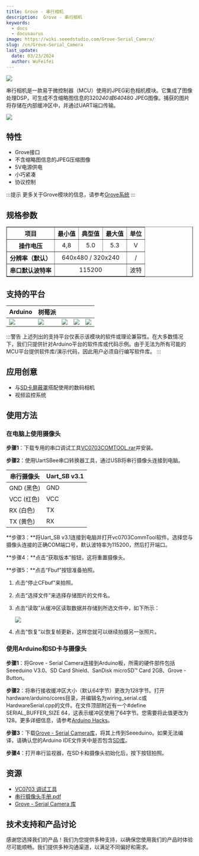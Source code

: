 ```yaml
---
title: Grove - 串行相机
description:  Grove - 串行相机
keywords:
  - docs
  - docusaurus
image: https://wiki.seeedstudio.com/Grove-Serial_Camera/
slug: /cn/Grove-Serial_Camera
last_update:
  date: 03/23/2024
  author: WuFeifei
---
```


![](https://files.seeedstudio.com/wiki/Grove-Serial_Camera/img/Serial_camera.jpg)

串行相机是一款易于微控制器（MCU）使用的JPEG彩色相机模块。它集成了图像处理DSP，可生成不含缩略图信息的320*240或640*480 JPEG图像。捕获的图片将存储在内部缓冲区中，并通过UART端口传输。

[![](https://files.seeedstudio.com/wiki/common/Get_One_Now_Banner.png)](https://www.seeedstudio.com/Grove-Serial-Camera-p-945.html)

## 特性

- Grove接口
- 不含缩略图信息的JPEG压缩图像
- 5V电源供电
- 小巧紧凑
- 协议控制

:::提示
   更多关于Grove模块的信息，请参考[Grove系统](https://wiki.seeedstudio.com/Grove_System/)
:::

## 规格参数

<table border="1" cellspacing="0" width="80%">
<tr>
<th scope="col">
项目
</th>
<th scope="col">
最小值
</th>
<th scope="col">
典型值
</th>
<th scope="col">
最大值
</th>
<th scope="col">
单位
</th>
</tr>
<tr align="center">
<th scope="row">
操作电压
</th>
<td>
4,8
</td>
<td>
5.0
</td>
<td>
5.3
</td>
<td>
V
</td>
</tr>
<tr align="center">
<th scope="row">
分辨率（默认）
</th>
<td colspan="3">
640x480 / 320x240
</td>
<td>
/
</td>
</tr>
<tr align="center">
<th scope="row">
串口默认波特率
</th>
<td colspan="3">
115200
</td>
<td>
波特
</td>
</tr>
</table>


支持的平台
-------------------

| Arduino                                                      | 树莓派                                                       |                                                              |                                                              |                                                              |
| ------------------------------------------------------------ | ------------------------------------------------------------ | ------------------------------------------------------------ | ------------------------------------------------------------ | ------------------------------------------------------------ |
| ![](https://files.seeedstudio.com/wiki/wiki_english/docs/images/arduino_logo.jpg) | ![](https://files.seeedstudio.com/wiki/wiki_english/docs/images/raspberry_pi_logo_n.jpg) | ![](https://files.seeedstudio.com/wiki/wiki_english/docs/images/bbg_logo_n.jpg) | ![](https://files.seeedstudio.com/wiki/wiki_english/docs/images/wio_logo_n.jpg) | ![](https://files.seeedstudio.com/wiki/wiki_english/docs/images/linkit_logo_n.jpg) |

:::警告
    上述列出的支持平台仅表示该模块的软件或理论兼容性。在大多数情况下，我们只提供针对Arduino平台的软件库或代码示例。由于无法为所有可能的MCU平台提供软件库/演示代码，因此用户必须自行编写软件库。
:::

## 应用创意

- 与[SD卡屏蔽罩](https://www.seeedstudio.com/depot/sd-card-shield-p-492.html?cPath=109)搭配使用的数码相机
- 视频监控系统

## 使用方法

### 在电脑上使用摄像头

**步骤1**：下载专用的串口调试工具[VC0703COMTOOL.rar](https://files.seeedstudio.com/wiki/Grove-Serial_Camera/res/VC0703COMTOOL.rar)并安装。

**步骤2**：使用UartSBee串口转换器工具，通过USB将串行摄像头连接到电脑。

| 串行摄像头 | Uart\_SB v3.1 |
| ---------- | ------------- |
| GND (黑色) | GND           |
| VCC (红色) | VCC           |
| RX (白色)  | TX            |
| TX (黄色)  | RX            |

**步骤3：**将Uart_SB v3.1连接到电脑并打开vc0703CommTool软件。选择您与摄像头连接的正确COM端口号，默认波特率为115200，然后打开端口。

**步骤4：**点击“获取版本”按钮，这将重置摄像头。

**步骤5：**点击“Fbuf”按钮准备拍照。

1. 点击“停止CFbuf”来拍照。

2. 点击“选择文件”来选择存储图片的文件名。

3. 点击“读取”从缓冲区读取数据并存储到所选文件中，如下所示：

    ![](https://files.seeedstudio.com/wiki/Grove-Serial_Camera/img/Serial_Camera_Picture.jpg)

4. 点击“恢复”以恢复帧更新，这样您就可以继续拍摄另一张照片。

### 使用Arduino和SD卡与摄像头

**步骤1**：将Grove - Serial Camera连接到Arduino板，所需的硬件部件包括Seeeduino V3.0、SD Card Shield、SanDisk microSD™ Card 2GB、Grove - Button。

<!-- ![](https://files.seeedstudio.com/wiki/Grove-Serial_Camera/img/Serial_Camera.jpg) -->

**步骤2**：将串行接收缓冲区大小（默认64字节）更改为128字节。打开hardware/arduino/cores目录，并编辑名为wiring_serial.c或HardwareSerial.cpp的文件。在文件顶部附近有一个#define SERIAL_BUFFER_SIZE 64，这表示缓冲区使用了64字节。您需要将此值更改为128。更多详细信息，请参考[Arduino Hacks](http://learn.adafruit.com/arduino-tips-tricks-and-techniques/arduino-hacks)。

**步骤3**：下载[Grove - Serial Camera库](https://files.seeedstudio.com/wiki/Grove-Serial_Camera/res/SerialCameral_DemoCode.zip)，将其上传到Seeeduino。如果无法编译，请确认您的Arduino IDE文件夹中是否包含[SD库](https://arduino.cc/en/Reference/SD)。

**步骤4**：打开串行监视器，在SD卡和摄像头初始化后，按下按钮拍照。

## 资源

- [VC0703 调试工具](https://files.seeedstudio.com/wiki/Grove-Serial_Camera/res/VC0703COMTOOL.rar)
- [串行摄像头手册.pdf](https://files.seeedstudio.com/wiki/Grove-Serial_Camera/res/Manual_for_serial_camera.pdf)
- [Grove - Serial Camera 库](https://files.seeedstudio.com/wiki/Grove-Serial_Camera/res/SerialCameral_DemoCode.zip)

<!-- This Markdown file was created from https://www.seeedstudio.com/wiki/Grove_-_Serial_Camera -->

## 技术支持和产品讨论

感谢您选择我们的产品！我们为您提供多种支持，以确保您使用我们的产品时体验尽可能顺畅。我们提供多种沟通渠道，以满足不同偏好和需求。

<div class="button_tech_support_container">
<a href="https://forum.seeedstudio.com/" class="button_forum"></a> 
<a href="https://www.seeedstudio.com/contacts" class="button_email"></a>
</div>

<div class="button_tech_support_container">
<a href="https://discord.gg/eWkprNDMU7" class="button_discord"></a> 
<a href="https://github.com/Seeed-Studio/wiki-documents/discussions/69" class="button_discussion"></a>
</div>
